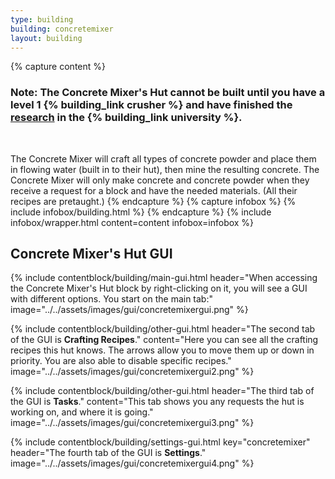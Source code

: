 ```yaml
---
type: building
building: concretemixer
layout: building
---
```

{% capture content %}
### Note: The Concrete Mixer's Hut cannot be built until you have a level 1 {% building_link crusher %} and have finished the [research](../../source/systems/research) in the {% building_link university %}.
<br>

The Concrete Mixer will craft all types of concrete powder and place them in flowing water (built in to their hut), then mine the resulting concrete. The Concrete Mixer will only make concrete and concrete powder when they receive a request for a block and have the needed materials. (All their recipes are pretaught.)
{% endcapture %}
{% capture infobox %}
{% include infobox/building.html %}
{% endcapture %}
{% include infobox/wrapper.html content=content infobox=infobox %}

## Concrete Mixer's Hut GUI

{% include contentblock/building/main-gui.html header="When accessing the Concrete Mixer's Hut block by right-clicking on it, you will see a GUI with different options. You start on the main tab:" image="../../assets/images/gui/concretemixergui.png" %}

{% include contentblock/building/other-gui.html header="The second tab of the GUI is <strong>Crafting Recipes</strong>." content="Here you can see all the crafting recipes this hut knows. The arrows allow you to move them up or down in priority. You are also able to disable specific recipes." image="../../assets/images/gui/concretemixergui2.png" %}

{% include contentblock/building/other-gui.html header="The third tab of the GUI is <strong>Tasks</strong>." content="This tab shows you any requests the hut is working on, and where it is going." image="../../assets/images/gui/concretemixergui3.png" %}

{% include contentblock/building/settings-gui.html key="concretemixer" header="The fourth tab of the GUI is <strong>Settings</strong>." image="../../assets/images/gui/concretemixergui4.png" %}